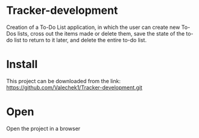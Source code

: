 # Tracker-development
Creation of a To-Do List application, in which the user can create new To-Dos lists, cross out the items made or delete them, save the state of the to-do list to return to it later, and delete the entire to-do list.

# Install
This project can be downloaded from the link: https://github.com/Valechek1/Tracker-development.git
# Open
Open the project in a browser
